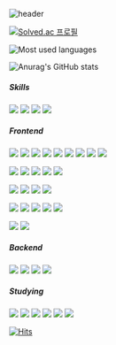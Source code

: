 ![header](https://capsule-render.vercel.app/api?type=slice&color=auto&height=300&section=header&text=Moon&desc=The%20Dreamer%20💪&descAlignY=70&fontSize=90)

[![Solved.ac
프로필](http://mazassumnida.wtf/api/generate_badge?boj=moonformeli)](https://solved.ac/moonformeli)

![Most used languages](https://github-readme-stats.vercel.app/api/top-langs/?username=moonformeli&layout=compact)

![Anurag's GitHub stats](https://github-readme-stats.vercel.app/api?username=moonformeli&show_icons=true&theme=radical)

<!-- [![Top Langs](https://github-readme-stats.vercel.app/api/top-langs/?username=moonformeli&layout=compact)](https://github.com/moonformeli/github-readme-stats) -->

##### Skills
<img src="https://img.shields.io/badge/Git-F05032?style=Git&logo=CSS3&logoColor=white"/> <img src="https://img.shields.io/badge/Google Analytics-E37400?style=Google Analytics&logo=CSS3&logoColor=white"/> <img src="https://img.shields.io/badge/Google Optimize-B366F6?style=Google Optimize&logo=CSS3&logoColor=white"/> <img src="https://img.shields.io/badge/Google Tag Manager-246FDB?style=Google Tag Manager&logo=CSS3&logoColor=white"/>

##### Frontend
<img src="https://img.shields.io/badge/CSS3-1572B6?style=flat&logo=CSS3&logoColor=white"/> <img src="https://img.shields.io/badge/HTML5-E34F26?style=flat&logo=HTML5&logoColor=white"/> <img src="https://img.shields.io/badge/Tailwind CSS-06B6D4?style=flat&logo=Tailwind CSS&logoColor=white"/> <img src="https://img.shields.io/badge/styled-components-DB7093?style=flat&logo=styled-components&logoColor=white"/> <img src="https://img.shields.io/badge/Sass-CC6699?style=flat&logo=Sass&logoColor=white"/> <img src="https://img.shields.io/badge/MUI-007FFF?style=flat&logo=MUI&logoColor=white"/> <img src="https://img.shields.io/badge/Ant Design-0170FE?style=flat&logo=Ant Design&logoColor=white"/> <img src="https://img.shields.io/badge/jQuery-0769AD?style=flat&logo=jQuery&logoColor=white"/> <img src="https://img.shields.io/badge/Storybook-FF4785?style=flat&logo=Storybook&logoColor=white"/>
 
<img src="https://img.shields.io/badge/JavaScript-F7DF1E?style=flat&logo=JavaScript&logoColor=white"/> <img src="https://img.shields.io/badge/TypeScript-3178C6?style=flat&logo=TypeScript&logoColor=white"/> <img src="https://img.shields.io/badge/React-61DAFB?style=flat&logo=React&logoColor=white"/> <img src="https://img.shields.io/badge/Vue-4FC08D?style=flat&logo=Vue.js&logoColor=white"/> <img src="https://img.shields.io/badge/Next.js-000000?style=flat&logo=Next.js&logoColor=white"/>
 
<img src="https://img.shields.io/badge/axios-5A29E4?style=flat&logo=Axios&logoColor=white"/> <img src="https://img.shields.io/badge/React Query-FF4154?style=flat&logo=React Query&logoColor=white"/> <img src="https://img.shields.io/badge/GraphQL-E10098?style=flat&logo=GraphQL&logoColor=white"/> <img src="https://img.shields.io/badge/MobX-FF9955?style=flat&logo=MobX&logoColor=white"/>

<img src="https://img.shields.io/badge/Jest-C21325?style=flat&logo=Jest&logoColor=white"/> <img src="https://img.shields.io/badge/Testing Library-E33332?style=flat&logo=Testing Library&logoColor=white"/> <img src="https://img.shields.io/badge/Puppeteer-40B5A4?style=flat&logo=Puppeteer&logoColor=white"/> <img src="https://img.shields.io/badge/Cypress-17202C?style=flat&logo=Cypress&logoColor=white"/> <img src="https://img.shields.io/badge/Playwright-2EAD33?style=flat&logo=Playwright&logoColor=white"/>

<img src="https://img.shields.io/badge/Webpack-8DD6F9?style=flat&logo=Webpack&logoColor=white"/> <img src="https://img.shields.io/badge/esbuild-FFCF00?style=flat&logo=esbuild&logoColor=white"/>

##### Backend
<img src="https://img.shields.io/badge/Node.js-339933?style=flat&logo=Node.js&logoColor=white"/> <img src="https://img.shields.io/badge/Express-000000?style=flat&logo=Express&logoColor=white"/> <img src="https://img.shields.io/badge/NestJS-E0234E?style=flat&logo=NestJS&logoColor=white"/> <img src="https://img.shields.io/badge/Go-00ADD8?style=flat&logo=Go&logoColor=white"/>

##### Studying
<img src="https://img.shields.io/badge/Next.js-000000?style=flat&logo=Next.js&logoColor=white"/> <img src="https://img.shields.io/badge/Go-00ADD8?style=flat&logo=Go&logoColor=white"/> <img src="https://img.shields.io/badge/Rust-000000?style=flat&logo=Rust&logoColor=white"/> <img src="https://img.shields.io/badge/Docker-2496ED?style=flat&logo=Docker&logoColor=white"/> <img src="https://img.shields.io/badge/GitHub Actions-2088FF?style=flat&logo=GitHub Actions&logoColor=white"/> <img src="https://img.shields.io/badge/Postgre-4169E1?style=flat&logo=PostgreSQL&logoColor=white"/>

[![Hits](https://hits.seeyoufarm.com/api/count/incr/badge.svg?url=https%3A%2F%2Fgithub.com%2Fmoonformeli%2Fhit-counter&count_bg=%2379C83D&title_bg=%23555555&icon=&icon_color=%23E7E7E7&title=hits&edge_flat=false)](https://hits.seeyoufarm.com)
